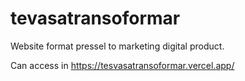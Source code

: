 # tevasatransoformar
Website format pressel to marketing digital product.

Can access in https://tesvasatransoformar.vercel.app/
